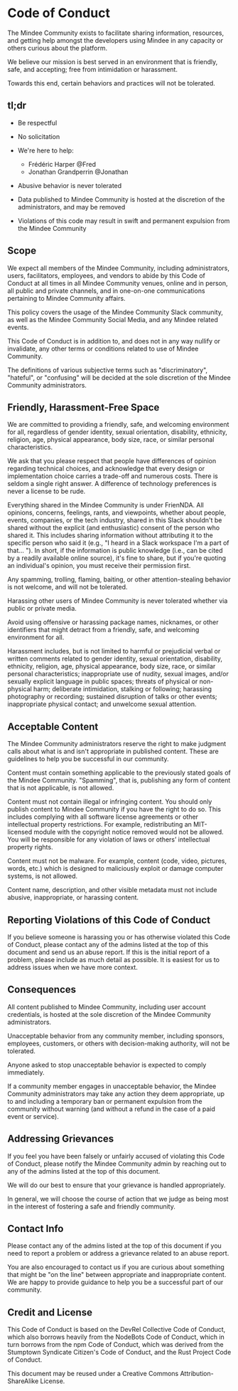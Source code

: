 # Code of Conduct

The Mindee Community exists to facilitate sharing information, resources, and getting help amongst the developers using Mindee in any capacity or others curious about the platform.

We believe our mission is best served in an environment that is friendly, safe, and accepting; free from intimidation or harassment.

Towards this end, certain behaviors and practices will not be tolerated.

## tl;dr

- Be respectful
- No solicitation
- We're here to help:
    - Frédéric Harper @Fred
    - Jonathan Grandperrin @Jonathan

- Abusive behavior is never tolerated
- Data published to Mindee Community is hosted at the discretion of the administrators, and may be removed
- Violations of this code may result in swift and permanent expulsion from the Mindee Community

## Scope
We expect all members of the Mindee Community, including administrators, users, facilitators, employees, and vendors to abide by this Code of Conduct at all times in all Mindee Community venues, online and in person, all public and private channels, and in one-on-one communications pertaining to Mindee Community affairs.

This policy covers the usage of the Mindee Community Slack community, as well as the Mindee Community Social Media, and any Mindee related events.

This Code of Conduct is in addition to, and does not in any way nullify or invalidate, any other terms or conditions related to use of Mindee Community.

The definitions of various subjective terms such as "discriminatory", "hateful", or "confusing" will be decided at the sole discretion of the Mindee Community administrators.

## Friendly, Harassment-Free Space
We are committed to providing a friendly, safe, and welcoming environment for all, regardless of gender identity, sexual orientation, disability, ethnicity, religion, age, physical appearance, body size, race, or similar personal characteristics.

We ask that you please respect that people have differences of opinion regarding technical choices, and acknowledge that every design or implementation choice carries a trade-off and numerous costs. There is seldom a single right answer. A difference of technology preferences is never a license to be rude.

Everything shared in the Mindee Community is under FrienNDA. All opinions, concerns, feelings, rants, and viewpoints, whether about people, events, companies, or the tech industry, shared in this Slack shouldn't be shared without the explicit (and enthusiastic) consent of the person who shared it. This includes sharing information without attributing it to the specific person who said it (e.g., "I heard in a Slack workspace I'm a part of that... "). In short, if the information is public knowledge (i.e., can be cited by a readily available online source), it's fine to share, but if you're quoting an individual's opinion, you must receive their permission first.

Any spamming, trolling, flaming, baiting, or other attention-stealing behavior is not welcome, and will not be tolerated.

Harassing other users of Mindee Community is never tolerated whether via public or private media.

Avoid using offensive or harassing package names, nicknames, or other identifiers that might detract from a friendly, safe, and welcoming environment for all.

Harassment includes, but is not limited to harmful or prejudicial verbal or written comments related to gender identity, sexual orientation, disability, ethnicity, religion, age, physical appearance, body size, race, or similar personal characteristics; inappropriate use of nudity, sexual images, and/or sexually explicit language in public spaces; threats of physical or non-physical harm; deliberate intimidation, stalking or following; harassing photography or recording; sustained disruption of talks or other events; inappropriate physical contact; and unwelcome sexual attention.

## Acceptable Content
The Mindee Community administrators reserve the right to make judgment calls about what is and isn't appropriate in published content. These are guidelines to help you be successful in our community.

Content must contain something applicable to the previously stated goals of the Mindee Community. "Spamming", that is, publishing any form of content that is not applicable, is not allowed.

Content must not contain illegal or infringing content. You should only publish content to Mindee Community if you have the right to do so. This includes complying with all software license agreements or other intellectual property restrictions. For example, redistributing an MIT-licensed module with the copyright notice removed would not be allowed. You will be responsible for any violation of laws or others’ intellectual property rights.

Content must not be malware. For example, content (code, video, pictures, words, etc.) which is designed to maliciously exploit or damage computer systems, is not allowed.

Content name, description, and other visible metadata must not include abusive, inappropriate, or harassing content.

## Reporting Violations of this Code of Conduct
If you believe someone is harassing you or has otherwise violated this Code of Conduct, please contact any of the admins listed at the top of this document and send us an abuse report. If this is the initial report of a problem, please include as much detail as possible. It is easiest for us to address issues when we have more context.

## Consequences
All content published to Mindee Community, including user account credentials, is hosted at the sole discretion of the Mindee Community administrators.

Unacceptable behavior from any community member, including sponsors, employees, customers, or others with decision-making authority, will not be tolerated.

Anyone asked to stop unacceptable behavior is expected to comply immediately.

If a community member engages in unacceptable behavior, the Mindee Community administrators may take any action they deem appropriate, up to and including a temporary ban or permanent expulsion from the community without warning (and without a refund in the case of a paid event or service).

## Addressing Grievances
If you feel you have been falsely or unfairly accused of violating this Code of Conduct, please notify the Mindee Community admin by reaching out to any of the admins listed at the top of this document.

We will do our best to ensure that your grievance is handled appropriately.

In general, we will choose the course of action that we judge as being most in the interest of fostering a safe and friendly community.

## Contact Info
Please contact any of the admins listed at the top of this document if you need to report a problem or address a grievance related to an abuse report.

You are also encouraged to contact us if you are curious about something that might be "on the line" between appropriate and inappropriate content. We are happy to provide guidance to help you be a successful part of our community.

## Credit and License
This Code of Conduct is based on the DevRel Collective Code of Conduct, which also borrows heavily from the NodeBots Code of Conduct, which in turn borrows from the npm Code of Conduct, which was derived from the Stumptown Syndicate Citizen's Code of Conduct, and the Rust Project Code of Conduct.

This document may be reused under a Creative Commons Attribution-ShareAlike License.
